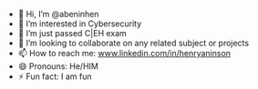 - 👋 Hi, I’m @abeninhen
- 👀 I’m interested in Cybersecurity
- 🌱 I’m just passed C|EH exam
- 💞️ I’m looking to collaborate on any related subject or projects
- 📫 How to reach me: www.linkedin.com/in/henryaninson
- 😄 Pronouns: He/HIM
- ⚡ Fun fact: I am fun 

<!---
abeninhen/abeninhen is a ✨ special ✨ repository because its `README.md` (this file) appears on your GitHub profile.
You can click the Preview link to take a look at your changes.
--->
